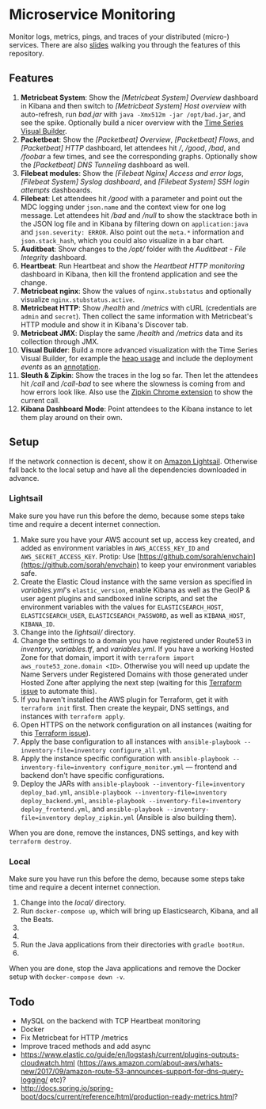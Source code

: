# Microservice Monitoring

Monitor logs, metrics, pings, and traces of your distributed (micro-) services. There are also [slides](https://speakerdeck.com/xeraa/360-degrees-monitoring-of-your-microservices) walking you through the features of this repository.



## Features

1. **Metricbeat System**: Show the *[Metricbeat System] Overview* dashboard in Kibana and then switch to *[Metricbeat System] Host overview* with auto-refresh, run *bad.jar* with `java -Xmx512m -jar /opt/bad.jar`, and see the spike. Optionally build a nicer overview with the [Time Series Visual Builder](img/visualbuilder-cpu.png).
1. **Packetbeat**: Show the *[Packetbeat] Overview*, *[Packetbeat] Flows*, and *[Packetbeat] HTTP* dashboard, let attendees hit */*, */good*, */bad*, and */foobar* a few times, and see the corresponding graphs. Optionally show the *[Packetbeat] DNS Tunneling* dashboard as well.
1. **Filebeat modules**: Show the *[Filebeat Nginx] Access and error logs*, *[Filebeat System] Syslog dashboard*, and *[Filebeat System] SSH login attempts* dashboards.
1. **Filebeat**: Let attendees hit */good* with a parameter and point out the MDC logging under `json.name` and the context view for one log message. Let attendees hit */bad* and */null* to show the stacktrace both in the JSON log file and in Kibana by filtering down on `application:java` and `json.severity: ERROR`. Also point out the `meta.*` information and `json.stack_hash`, which you could also visualize in a bar chart.
1. **Auditbeat**: Show changes to the */opt/* folder with the *Auditbeat - File Integrity* dashboard.
1. **Heartbeat**: Run Heartbeat and show the *Heartbeat HTTP monitoring* dashboard in Kibana, then kill the frontend application and see the change.
1. **Metricbeat nginx**: Show the values of `nginx.stubstatus` and optionally visualize `nginx.stubstatus.active`.
1. **Metricbeat HTTP**: Show */health* and */metrics* with cURL (credentials are `admin` and `secret`). Then collect the same information with Metricbeat's HTTP module and show it in Kibana's Discover tab.
1. **Metricbeat JMX**: Display the same */health* and */metrics* data and its collection through JMX.
1. **Visual Builder**: Build a more advanced visualization with the Time Series Visual Builder, for example the [heap usage](img/visualbuilder-heapusage.png) and include the deployment *events* as an [annotation](img/visualbuilder-annotation.png).
1. **Sleuth & Zipkin**: Show the traces in the log so far. Then let the attendees hit */call* and */call-bad* to see where the slowness is coming from and how errors look like.
  Also use the [Zipkin Chrome extension](https://github.com/openzipkin/zipkin-browser-extension) to show the current call.
1. **Kibana Dashboard Mode**: Point attendees to the Kibana instance to let them play around on their own.



## Setup

If the network connection is decent, show it on [Amazon Lightsail](https://amazonlightsail.com). Otherwise fall back to the local setup and have all the dependencies downloaded in advance.



### Lightsail

Make sure you have run this before the demo, because some steps take time and require a decent internet connection.

1. Make sure you have your AWS account set up, access key created, and added as environment variables in `AWS_ACCESS_KEY_ID` and `AWS_SECRET_ACCESS_KEY`. Protip: Use [https://github.com/sorah/envchain](https://github.com/sorah/envchain) to keep your environment variables safe.
1. Create the Elastic Cloud instance with the same version as specified in *variables.yml*'s `elastic_version`, enable Kibana as well as the GeoIP & user agent plugins and sandboxed inline scripts, and set the environment variables with the values for `ELASTICSEARCH_HOST`, `ELASTICSEARCH_USER`, `ELASTICSEARCH_PASSWORD`, as well as `KIBANA_HOST`, `KIBANA_ID`.
1. Change into the *lightsail/* directory.
1. Change the settings to a domain you have registered under Route53 in *inventory*, *variables.tf*, and *variables.yml*. If you have a working Hosted Zone for that domain, import it with `terraform import aws_route53_zone.domain <ID>`. Otherwise you will need up update the Name Servers under Registered Domains with those generated under Hosted Zone after applying the next step (waiting for this [Terraform issue](https://github.com/terraform-providers/terraform-provider-aws/issues/88) to automate this).
1. If you haven't installed the AWS plugin for Terraform, get it with `terraform init` first. Then create the keypair, DNS settings, and instances with `terraform apply`.
1. Open HTTPS on the network configuration on all instances (waiting for this [Terraform issue](https://github.com/terraform-providers/terraform-provider-aws/issues/700)).
1. Apply the base configuration to all instances with `ansible-playbook --inventory-file=inventory configure_all.yml`.
1. Apply the instance specific configuration with `ansible-playbook --inventory-file=inventory configure_monitor.yml` — frontend and backend don't have specific configurations.
1. Deploy the JARs with `ansible-playbook --inventory-file=inventory deploy_bad.yml`, `ansible-playbook --inventory-file=inventory deploy_backend.yml`, `ansible-playbook --inventory-file=inventory deploy_frontend.yml`, and `ansible-playbook --inventory-file=inventory deploy_zipkin.yml` (Ansible is also building them).

When you are done, remove the instances, DNS settings, and key with `terraform destroy`.



### Local

Make sure you have run this before the demo, because some steps take time and require a decent internet connection.

1. Change into the *local/* directory.
1. Run `docker-compose up`, which will bring up Elasticsearch, Kibana, and all the Beats.
1.
1.
1. Run the Java applications from their directories with `gradle bootRun`.
1.

When you are done, stop the Java applications and remove the Docker setup with `docker-compose down -v`.



## Todo

* MySQL on the backend with TCP Heartbeat monitoring
* Docker
* Fix Metricbeat for HTTP /metrics
* Improve traced methods and add async
* https://www.elastic.co/guide/en/logstash/current/plugins-outputs-cloudwatch.html (https://aws.amazon.com/about-aws/whats-new/2017/09/amazon-route-53-announces-support-for-dns-query-logging/ etc)?
* http://docs.spring.io/spring-boot/docs/current/reference/html/production-ready-metrics.html?
